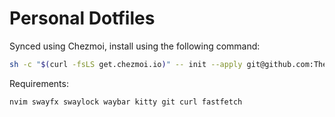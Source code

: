 # Personal Dotfiles

Synced using Chezmoi, install using the following command:
```bash
sh -c "$(curl -fsLS get.chezmoi.io)" -- init --apply git@github.com:TheGrinchOnMath/dotfiles.git
```

Requirements:
```
nvim swayfx swaylock waybar kitty git curl fastfetch
```
